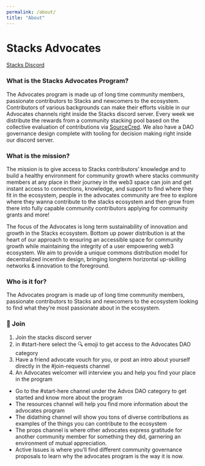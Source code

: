 ```yaml
---
permalink: /about/
title: "About"
---
```


# Stacks Advocates
[Stacks Discord](https://discord.com/invite/zrvWsQC)

### What is the Stacks Advocates Program?

The Advocates program is made up of long time community members, passionate contributors to Stacks and newcomers to the ecosystem. Contributors of various backgrounds can make their efforts visible in our Advocates channels right inside the Stacks discord server. Every week we distribute the rewards from a community stacking pool based on the collective evaluation of contributions via [SourceCred](https://sourcecred.io/docs). We also have a DAO governance design complete with tooling for decision making right inside our discord server.

### What is the mission?

The mission is to give access to Stacks contributors’ knowledge and to build a healthy environment for community growth where stacks community members at any place in their journey in the web3 space can join and get instant access to connections, knowledge, and support to find where they fit in the ecosystem, people in the advocates community are free to explore where they wanna contribute to the stacks ecosystem and then grow from there into fully capable community contributors applying for community grants and more!

The focus of the Advocates is long term sustainability of innovation and growth in the Stacks ecosystem. Bottom up power distribution is at the heart of our approach to ensuring an accessible space for community growth while maintaining the integrity of a user empowering web3 ecosystem. We aim to provide a unique commons distribution model for decentralized incentive design, bringing longterm horizontal up-skilling networks & innovation to the foreground.

### Who is it for?

The Advocates program is made up of long time community members, passionate contributors to Stacks and newcomers to the ecosystem looking to find what they’re most passionate about in the ecosystem.

###  🤝 Join
1. Join the stacks discord server 
2. in #start-here select the 🔍 emoji to get access to the Advocates DAO category
3. Have a friend advocate vouch for you, or post an intro about yourself directly in the #join-requests channel
4. An Advocates welcomer will interview you and help you find your place in the program
- Go to the #start-here channel under the Advox DAO category to get started and know more about the program
- The resources channel will help you find more information about the advocates program
- The didathing channel will show you tons of diverse contributions as examples of the things you can contribute to the ecosystem
- The props channel is where other advocates express gratitude for another community member for something they did, garnering an environment of mutual appreciation.
- Active Issues is where you’ll find different community governance proposals to learn why the advocates program is the way it is now.

